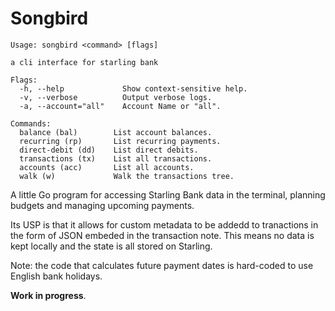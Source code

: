 # Songbird

```
Usage: songbird <command> [flags]

a cli interface for starling bank

Flags:
  -h, --help             Show context-sensitive help.
  -v, --verbose          Output verbose logs.
  -a, --account="all"    Account Name or "all".

Commands:
  balance (bal)        List account balances.
  recurring (rp)       List recurring payments.
  direct-debit (dd)    List direct debits.
  transactions (tx)    List all transactions.
  accounts (acc)       List all accounts.
  walk (w)             Walk the transactions tree.
```

A little Go program for accessing Starling Bank data in the terminal, planning budgets and managing upcoming payments.

Its USP is that it allows for custom metadata to be addedd to tranactions in the form of JSON embeded in the transaction note. This means no data is kept locally and the state is all stored on Starling. 

Note: the code that calculates future payment dates is hard-coded to use English bank holidays. 

**Work in progress**.
